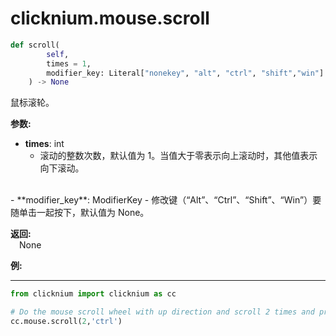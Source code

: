 

# clicknium.mouse.scroll

```python
def scroll(
        self,
        times = 1,
        modifier_key: Literal["nonekey", "alt", "ctrl", "shift","win"]  = ModifierKey.NoneKey
    ) -> None
```  

鼠标滚轮。

**参数:**  
- **times**: int  
    - 滚动的整数次数，默认值为 1。当值大于零表示向上滚动时，其他值表示向下滚动。 
<br/>
- **modifier_key**: ModifierKey  
    - 修改键（“Alt”、“Ctrl”、“Shift”、“Win”）要随单击一起按下，默认值为 None。
<br/>

**返回:**  
    &emsp;None

**例:**
***
```python
from clicknium import clicknium as cc

# Do the mouse scroll wheel with up direction and scroll 2 times and press along with modifier key "ctrl"
cc.mouse.scroll(2,'ctrl')

```